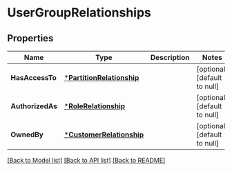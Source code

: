 # UserGroupRelationships

## Properties
Name | Type | Description | Notes
------------ | ------------- | ------------- | -------------
**HasAccessTo** | [***PartitionRelationship**](PartitionRelationship.md) |  | [optional] [default to null]
**AuthorizedAs** | [***RoleRelationship**](RoleRelationship.md) |  | [optional] [default to null]
**OwnedBy** | [***CustomerRelationship**](CustomerRelationship.md) |  | [optional] [default to null]

[[Back to Model list]](../README.md#documentation-for-models) [[Back to API list]](../README.md#documentation-for-api-endpoints) [[Back to README]](../README.md)

